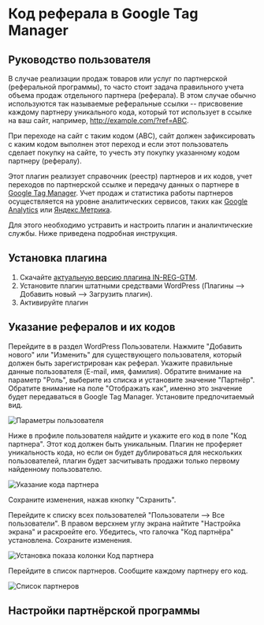 # Код реферала в Google Tag Manager
## Руководство пользователя

В случае реализации продаж товаров или услуг по партнерской (реферальной программы), 
то часто стоит задача правильного учета объема продаж отдельного партнера (реферала). 
В этом случае обычно используются так называемые реферальные ссылки -- присвовение каждому партнеру уникального кода, 
который тот использует в ссылке на ваш сайт, например, http://example.com/?ref=ABC.

При переходе на сайт с таким кодом (ABC), сайт должен зафиксировать с каким кодом выполнен этот переход 
и если этот пользователь сделает покупку на сайте, то учесть эту покупку указанному кодом партнеру (рефералу).

Этот плагин реализует справочник (реестр) партнеров и их кодов, учет переходов по партнерской ссылке и передачу данных о партнере 
в [Google Tag Manager](https://tagmanager.google.com/). 
Учет продаж и статистика работы партнеров осуществляется на уровне аналитических сервисов, 
таких как [Google Analytics](https://analytics.google.com/analytics/web/) 
или [Яндекс.Метрика](https://metrika.yandex.ru/).

Для этого необходимо устравить и настроить плагин и аналичтические службы. Ниже приведена подробная инструкция.

## Установка плагина
1. Скачайте [актуальную версию плагина IN-REG-GTM](https://github.com/ivannikitin-com/in-ref-gtm/archive/master.zip).
2. Установите плагин штатными средствами WordPress (Плагины --> Добавить новый --> Загрузить плагин).
3. Активируйте плагин

## Указание рефералов и их кодов
Перейдите в в раздел WordPress Пользователи. Нажмите "Добавить нового" или "Изменить" для существующего пользователя, 
который должен быть зарегистрирован как реферал. Укажите правильные данные пользователя (E-mail, имя, фамилия). 
Обратите внимание на параметр "Роль", выберите из списка и установите значение "Партнёр".
Обратите внимание на поле "Отображать как", именно это значение будет передаваться в Google Tag Manager. Установите предпочитаемый вид.

![Параметры пользователя](https://github.com/ivannikitin-com/in-ref-gtm/tree/master/assets/img/user-settings.png?raw=true)

Ниже в профиле пользователя найдите и укажите его код в поле "Код партнера". Этот код должен быть уникальным. 
Плагин не проферяет уникальность кода, но если он будет дублироваться для нескольких пользователей, плагин будет засчитывать продажи
только первому найденному пользователю.

![Указание кода партнера](https://github.com/ivannikitin-com/in-ref-gtm/tree/master/assets/img/user-refcode.png?raw=true)

Сохраните изменения, нажав кнопку "Схранить". 

Перейдите к списку всех пользователей "Пользователи --> Все пользователи". 
В правом версхнем углу экрана найтите "Настройка экрана" и раскроейте его. Убедитесь, что галочка "Код партнёра" установлена. 
Сохраните изменения.

![Установка показа колонки Код партнера](https://github.com/ivannikitin-com/in-ref-gtm/tree/master/assets/img/user-screen-settings.png?raw=true)

Перейдите в список партнеров. Сообщите каждому партнеру его код.

![Список партнеров](https://github.com/ivannikitin-com/in-ref-gtm/tree/master/assets/img/user-screen-role.png?raw=true)

## Настройки партнёрской программы




